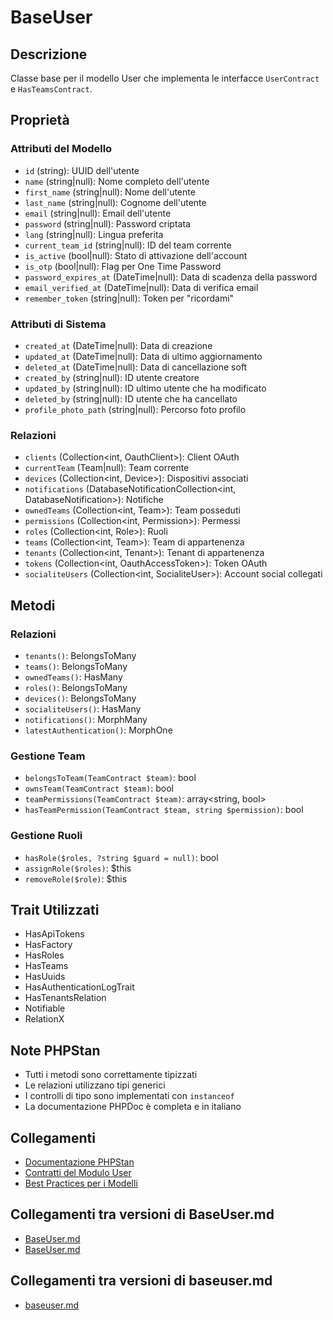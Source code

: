 # BaseUser

## Descrizione
Classe base per il modello User che implementa le interfacce `UserContract` e `HasTeamsContract`.

## Proprietà

### Attributi del Modello
- `id` (string): UUID dell'utente
- `name` (string|null): Nome completo dell'utente
- `first_name` (string|null): Nome dell'utente
- `last_name` (string|null): Cognome dell'utente
- `email` (string|null): Email dell'utente
- `password` (string|null): Password criptata
- `lang` (string|null): Lingua preferita
- `current_team_id` (string|null): ID del team corrente
- `is_active` (bool|null): Stato di attivazione dell'account
- `is_otp` (bool|null): Flag per One Time Password
- `password_expires_at` (DateTime|null): Data di scadenza della password
- `email_verified_at` (DateTime|null): Data di verifica email
- `remember_token` (string|null): Token per "ricordami"

### Attributi di Sistema
- `created_at` (DateTime|null): Data di creazione
- `updated_at` (DateTime|null): Data di ultimo aggiornamento
- `deleted_at` (DateTime|null): Data di cancellazione soft
- `created_by` (string|null): ID utente creatore
- `updated_by` (string|null): ID ultimo utente che ha modificato
- `deleted_by` (string|null): ID utente che ha cancellato
- `profile_photo_path` (string|null): Percorso foto profilo

### Relazioni
- `clients` (Collection<int, OauthClient>): Client OAuth
- `currentTeam` (Team|null): Team corrente
- `devices` (Collection<int, Device>): Dispositivi associati
- `notifications` (DatabaseNotificationCollection<int, DatabaseNotification>): Notifiche
- `ownedTeams` (Collection<int, Team>): Team posseduti
- `permissions` (Collection<int, Permission>): Permessi
- `roles` (Collection<int, Role>): Ruoli
- `teams` (Collection<int, Team>): Team di appartenenza
- `tenants` (Collection<int, Tenant>): Tenant di appartenenza
- `tokens` (Collection<int, OauthAccessToken>): Token OAuth
- `socialiteUsers` (Collection<int, SocialiteUser>): Account social collegati

## Metodi

### Relazioni
- `tenants()`: BelongsToMany<Tenant>
- `teams()`: BelongsToMany<Team>
- `ownedTeams()`: HasMany<Team>
- `roles()`: BelongsToMany<Role>
- `devices()`: BelongsToMany<Device>
- `socialiteUsers()`: HasMany<SocialiteUser>
- `notifications()`: MorphMany<DatabaseNotification>
- `latestAuthentication()`: MorphOne<AuthenticationLog>

### Gestione Team
- `belongsToTeam(TeamContract $team)`: bool
- `ownsTeam(TeamContract $team)`: bool
- `teamPermissions(TeamContract $team)`: array<string, bool>
- `hasTeamPermission(TeamContract $team, string $permission)`: bool

### Gestione Ruoli
- `hasRole($roles, ?string $guard = null)`: bool
- `assignRole($roles)`: $this
- `removeRole($role)`: $this

## Trait Utilizzati
- HasApiTokens
- HasFactory
- HasRoles
- HasTeams
- HasUuids
- HasAuthenticationLogTrait
- HasTenantsRelation
- Notifiable
- RelationX

## Note PHPStan
- Tutti i metodi sono correttamente tipizzati
- Le relazioni utilizzano tipi generici
- I controlli di tipo sono implementati con `instanceof`
- La documentazione PHPDoc è completa e in italiano

## Collegamenti
- [Documentazione PHPStan](/docs/modules/user/phpstan.md)
- [Contratti del Modulo User](/docs/modules/user/contracts.md)
- [Best Practices per i Modelli](/docs/modules/user/models.md) 

## Collegamenti tra versioni di BaseUser.md
* [BaseUser.md](../../../User/docs/BaseUser.md)
* [BaseUser.md](../../../User/docs/Models/BaseUser.md)


## Collegamenti tra versioni di baseuser.md
* [baseuser.md](../baseuser.md)


